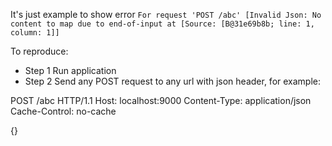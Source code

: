 It's just example to show error `For request 'POST /abc' [Invalid Json: No content to map due to end-of-input at [Source: [B@31e69b8b; line: 1, column: 1]]`

To reproduce:
* Step 1
Run application
* Step 2
Send any POST request to any url with json header, for example:

POST /abc HTTP/1.1
Host: localhost:9000
Content-Type: application/json
Cache-Control: no-cache

{}
